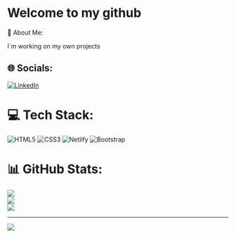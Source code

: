 # Welcome to my github 
💫 About Me: 

I´m working on my own projects<br>


## 🌐 Socials:
[![LinkedIn](https://img.shields.io/badge/LinkedIn-%230077B5.svg?logo=linkedin&logoColor=white)](https://linkedin.com/in/https://www.linkedin.com/in/noe-coreas-b15a37265/) 

# 💻 Tech Stack:
![HTML5](https://img.shields.io/badge/html5-%23E34F26.svg?style=for-the-badge&logo=html5&logoColor=white) ![CSS3](https://img.shields.io/badge/css3-%231572B6.svg?style=for-the-badge&logo=css3&logoColor=white) ![Netlify](https://img.shields.io/badge/netlify-%23000000.svg?style=for-the-badge&logo=netlify&logoColor=#00C7B7) ![Bootstrap](https://img.shields.io/badge/bootstrap-%23563D7C.svg?style=for-the-badge&logo=bootstrap&logoColor=white)
# 📊 GitHub Stats:
![](https://github-readme-stats.vercel.app/api?username=Ncoreas&theme=dark&hide_border=false&include_all_commits=false&count_private=false)<br/>
![](https://github-readme-streak-stats.herokuapp.com/?user=Ncoreas&theme=dark&hide_border=false)<br/>
![](https://github-readme-stats.vercel.app/api/top-langs/?username=Ncoreas&theme=dark&hide_border=false&include_all_commits=false&count_private=false&layout=compact)

---
[![](https://visitcount.itsvg.in/api?id=Ncoreas&icon=0&color=0)](https://visitcount.itsvg.in)

<!-- Proudly created with GPRM ( https://gprm.itsvg.in ) -->
